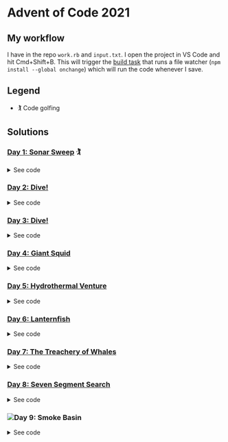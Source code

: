 # Advent of Code 2021

## My workflow

I have in the repo `work.rb` and `input.txt`. I open the project in VS Code and hit Cmd+Shift+B. This will trigger the [build task](./vscode/tasks.json) that runs a file watcher (`npm install --global onchange`) which will run the code whenever I save.


## Legend

- 🏌️ Code golfing

## Solutions

### [Day 1: Sonar Sweep](https://www.reddit.com/r/adventofcode/comments/r66vow/2021_day_1_solutions/) 🏌️

<details><summary>See code</summary>

```ruby
# Ruby, 1381 / 452
p $<.read.split.map(&:to_i).each_cons(2).count{|a,b|b>a}
p $<.read.split.map(&:to_i).each_cons(3).map(&:sum).each_cons(2).count{|a,b|b>a}
```

Improvements with [Reddit suggestions by u/gurgeous, u/BluFoot, u/442401](https://www.reddit.com/r/adventofcode/comments/r66vow/2021_day_1_solutions/hmrf5u4/?utm_source=reddit&utm_medium=web2x&context=3):

```ruby
p $<.each_cons(2).count{_2.to_i>_1.to_i}
p $<.map(&:to_i).each_cons(3).each_cons(2).count{_2.sum>_1.sum}
```

</details>

### [Day 2: Dive!](https://www.reddit.com/r/adventofcode/comments/r6zd93/2021_day_2_solutions/)

<details><summary>See code</summary>

```ruby
# Ruby, 251 / 155
xx = 0
y1 = 0
y = 0
aim = 0
$<.each do |x|
  c = x.split
  v = c[1].to_i
  case c[0]
  when "forward"
    xx += v
    y += aim * v
  when "down"
    y1 += v
    aim += v
  when "up"
    y1 -= v
    aim -= v
  end
end

p xx*y1
p xx*y
```

</details>

### [Day 3: Dive!](https://www.reddit.com/r/adventofcode/comments/r7r0ff/2021_day_3_solutions/)

<details><summary>See code</summary>

```ruby
# Ruby, 28 / 79
report = $<.to_a.map(&:strip).map(&:chars)

# Part 1
g = report.transpose.map { |x| x.group_by{|y|y}.sort_by{_2.length}[-1][0] }.join.to_i(2)
e = report.transpose.map { |x| x.group_by{|y|y}.sort_by{_2.length}[0][0] }.join.to_i(2)
p [g,e,g*e]

# Part 2
og = report
co = report
og[0].each_with_index do |bit, i|
  mcbs = og.transpose.map { |x| sr = x.group_by{|y|y}.sort_by{[_2.length,_1.to_i]}[-1][0] }
  og = og.filter { |x| x[i] == mcbs[i] }
  break if og.length == 1
end
og[0].each_with_index do |bit, i|
  lcbs = co.transpose.map { |x| sr = x.group_by{|y|y}.sort_by{[_2.length,_1.to_i]}[0][0] }
  co = co.filter { |x| x[i] == lcbs[i] }
  break if co.length == 1
end
og = og[0].join.to_i 2
co = co[0].join.to_i 2
p [og,co,og*co]
```

</details>

### [Day 4: Giant Squid](https://www.reddit.com/r/adventofcode/comments/r8i1lq/2021_day_4_solutions/)

<details><summary>See code</summary>

```ruby
numbers = gets.split(',').map(&:to_i)

class Board
  def initialize(data)
    @data = data
    @basis = (data + data.transpose)
  end
  def win?(numbers)
    @basis.any? { |x| (numbers & x).size == 5 }
  end
  def data
    @data
  end
end

boards = $<.read.split(/\n\s*\n/).map { _1.lines.map { |x| x.split.map(&:to_i) }.reject(&:empty?) }.map { |x| Board.new(x) }
last_win = 0
(0..numbers.length).each do |c|
  selected_numbers = numbers[0..c]
  winning = boards.filter { _1.win?(selected_numbers) }
  if winning.length > 0
    p winning.map { |x| (x.data.flatten - selected_numbers).sum * numbers[c] }
    boards -= winning
  end
end
```

</details>

### [Day 5: Hydrothermal Venture](https://www.reddit.com/r/adventofcode/comments/r9824c/2021_day_5_solutions/)

<details><summary>See code</summary>

```ruby
# Ruby, 43 / 66
data = $<.map { |line|
  line.split('->').map { |part|
    part.split(',').map(&:to_i)
  }
}

o = Hash.new(0)
data.each do |(x1, y1), (x2, y2)|
  a, b = [x1, x2].sort
  c, d = [y1, y2].sort
  if a == b || c == d
    (a..b).each { |x|
      (c..d).each { |y|
        o[[x, y]] += 1
      }
    }
  else
    # Comment out this block for Part 1.
    o[[x1, y1]] += 1
    while x1 < x2
      if y1 < y2
        y1 += 1
      else
        y1 -= 1
      end
      x1 += 1
      o[[x1, y1]] += 1
    end
    while x1 > x2
      if y1 < y2
        y1 += 1
      else
        y1 -= 1
      end
      x1 -= 1
      o[[x1, y1]] += 1
    end
  end
end

(0..10).each { |y|
  (0..10).each { |x|
    print (o[[x, y]] >= 1 ? o[[x,y]].to_s : '.')
  }
  puts
}

p o.values.count { |x| x > 1 }
```

</details>

### [Day 6: Lanternfish](https://www.reddit.com/r/adventofcode/comments/r9z49j/2021_day_6_solutions/)

<details><summary>See code</summary>

```ruby
# Ruby, 1337 / 528
# (Cleaned up)
fishes = gets.split(',').map { _1.to_i }.tally
256.times do
  next_fishes = Hash.new(0)
  fishes.each do |k, f|
    if k == 0
      next_fishes[8] += f
      next_fishes[6] += f
    else
      next_fishes[k - 1] += f
    end
  end
  fishes = next_fishes
end
p fishes.values.sum
```

</details>

### [Day 7: The Treachery of Whales](https://www.reddit.com/r/adventofcode/comments/rar7ty/2021_day_7_solutions/)

<details><summary>See code</summary>

```ruby
crabs = gets.split(',').map(&:to_i)
p (0..1000).map { |u| crabs.sum { |x| (x-u).abs } }.min
p (0..1000).map { |u| crabs.sum { |x| n = (x-u).abs; (n*(n+1))/2 } }.min
```

</details>

### [Day 8: Seven Segment Search ](https://www.reddit.com/r/adventofcode/comments/rbj87a/2021_day_8_solutions/)

<details><summary>See code</summary>

```ruby
# Ruby, 307 / 38
segments = [ 'abcefg', 'cf', 'acdeg', 'acdfg', 'bcdf', 'abdfg', 'abdefg', 'acf', 'abcdefg', 'abcdfg' ]
data = [*$<].join.gsub(/\|\s+/, "| ").lines

# Part 1
p data.flat_map { _1.split('|').last.split }.map { _1.chars.sort.join }.count { [1, 4, 7, 8].map { |x| segments[x].length }.include?(_1.length) }

# Part 2
sum = 0
data.each do |x|
    input, output = x.split('|').map(&:split)
    correct = 'abcdefg'.chars.permutation.find { |c|
        v = c.join
        input.map { |x| x.tr(v, 'abcdefg').chars.sort.join }.sort == segments.sort
    }.join
    mapping = segments.map { _1.tr('abcdefg', correct).chars.sort.join }
    result = output.map { mapping.index(_1.chars.sort.join) }.join.to_i
    sum += result
end
p sum
```

</details>

### ![Day 9: Smoke Basin](https://www.reddit.com/r/adventofcode/comments/rca6vp/2021_day_9_solutions/)

<details><summary>See code</summary>

```ruby
# Ruby, 67 / 55
map = $<.map {|x| x.chomp.chars.map{|c|c.to_i}}
w = map[0].length
h = map.length
pt = -> i,j {
    return 999 if i >= h || j >= w
    return 999 if i < 0 || j < 0
    return map[i][j]
}

# Part 1
sum = 0
(0...h).each do |i|
    (0...w).each do |j|
        low_point =
            pt[i,j] < pt[i+1,j] &&
            pt[i,j] < pt[i-1,j] &&
            pt[i,j] < pt[i,j+1] &&
            pt[i,j] < pt[i,j-1]
        sum += pt[i,j] + 1 if low_point
    end
end
p sum

# Part 2
visited = {}
basins = []
fill = -> i,j {
    basin = {size:0}
    basins << basin
    traverse = -> i,j {
        return unless pt[i,j] < 9
        return if visited[[i,j]]
        visited[[i,j]] = basin
        basin[:size] += 1
        traverse[i-1,j]
        traverse[i+1,j]
        traverse[i,j-1]
        traverse[i,j+1]
    }
    traverse[i,j]
}
(0...h).each do |i|
    (0...w).each do |j|
        fill[i,j]
    end
end
p basins.map { |b| b[:size] }.sort.last(3).inject(&:*)
```

</details>
